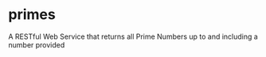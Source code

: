# primes
A RESTful Web Service that returns all Prime Numbers up to and including a number provided
